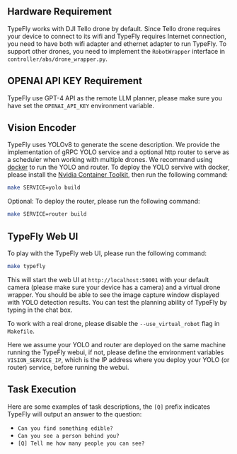 ## Hardware Requirement
TypeFly works with DJI Tello drone by default. Since Tello drone requires your device to connect to its wifi and TypeFly requires Internet connection, you need to have both wifi adapter and ethernet adapter to run TypeFly.
To support other drones, you need to implement the `RobotWrapper` interface in `controller/abs/drone_wrapper.py`.

## OPENAI API KEY Requirement
TypeFly use GPT-4 API as the remote LLM planner, please make sure you have set the `OPENAI_API_KEY` environment variable.

## Vision Encoder
TypeFly uses YOLOv8 to generate the scene description. We provide the implementation of gRPC YOLO service and a optional http router to serve as a scheduler when working with multiple drones. We recommand using [docker](https://docs.docker.com/engine/install/ubuntu/) to run the YOLO and router. To deploy the YOLO servive with docker, please install the [Nvidia Container Toolkit](https://docs.nvidia.com/datacenter/cloud-native/container-toolkit/latest/install-guide.html), then run the following command:
```bash
make SERVICE=yolo build
```
Optional: To deploy the router, please run the following command:
```bash
make SERVICE=router build
```

## TypeFly Web UI
To play with the TypeFly web UI, please run the following command:
```bash
make typefly
```
This will start the web UI at `http://localhost:50001` with your default camera (please make sure your device has a camera) and a virtual drone wrapper. You should be able to see the image capture window displayed with YOLO detection results. You can test the planning ability of TypeFly by typing in the chat box. 

To work with a real drone, please disable the `--use_virtual_robot` flag in `Makefile`.

Here we assume your YOLO and router are deployed on the same machine running the TypeFly webui, if not, please define the environment variables `VISION_SERVICE_IP`, which is the IP address where you deploy your YOLO (or router) service, before running the webui.

## Task Execution
Here are some examples of task descriptions, the `[Q]` prefix indicates TypeFly will output an answer to the question:
- `Can you find something edible?`
- `Can you see a person behind you?`
- `[Q] Tell me how many people you can see?`
